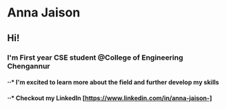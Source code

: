 # Anna Jaison

## Hi! 
### I'm First year CSE student @College of Engineering Chengannur

#### ⋅⋅* I'm excited to learn more about the field and further develop my skills
#### ⋅⋅* Checkout my LinkedIn [https://www.linkedin.com/in/anna-jaison-]